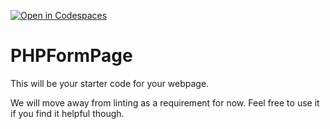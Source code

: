 [![Open in Codespaces](https://classroom.github.com/assets/launch-codespace-f4981d0f882b2a3f0472912d15f9806d57e124e0fc890972558857b51b24a6f9.svg)](https://classroom.github.com/open-in-codespaces?assignment_repo_id=10222341)
# PHPFormPage

This will be your starter code for your webpage.

We will move away from linting as a requirement for now.  Feel free to use it if you find it helpful though.
